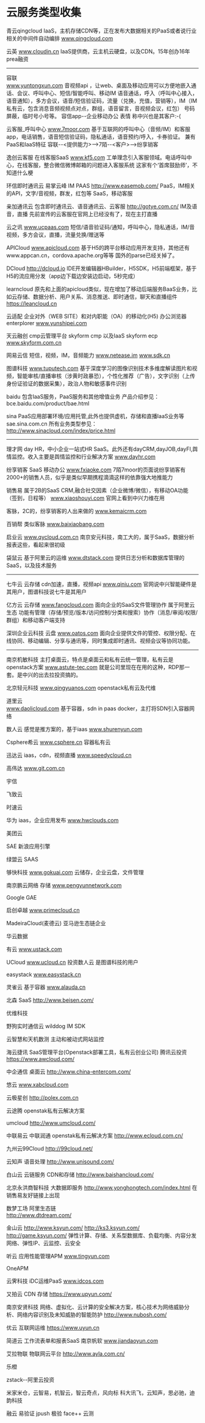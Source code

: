 # 云服务类型收集

青云qingcloud  IaaS，主机存储CDN等，正在发布大数据相关的PaaS或者说行业相关的中间件自动编排
www.qingcloud.com 

云英
www.cloudin.cn
IaaS提供商，云主机云硬盘，以及CDN。15年创办16年prea融资

------------------------------------------------------------------
容联  
www.yuntongxun.com
音视频api ，让web、桌面及移动应用可以方便地嵌入通话、会议、呼叫中心、短信/智能呼叫、移动IM
语音通话，呼入（呼叫中心接入，语音通知），多方会议，语音/短信验证码，流量（兑换，充值，营销等），IM（IM私有云，包含消息音频视频点对点，群组，语音留言，音视频会议，红包）
号码屏蔽，临时号小号等。
容信app--企业移动办公
表情
称中兴也是其客户:-(

云客服_呼叫中心 
www.7moor.com
基于互联网的呼叫中心（音频/IM）和客服app，电话销售，语音短信验证码，隐私通话，语音预约/呼入，卡券验证。
兼有PaaS和IaaS特征
容联--<提供能力>-->7陌--<客户>-->纷享销客

逸创云客服     在线客服SaaS
www.kf5.com
工单理念引入客服领域。电话呼叫中心，在线客服，整合微信微博邮箱的问题进入客服系统
这家有个‘首席鼓励师’，不知道什么梗

环信即时通讯云 易掌云峰 IM PAAS
http://www.easemob.com/
PaaS，IM相关的API，文字/音视频，群发，红包等
SaaS，移动客服

亲加通讯云 包含即时通讯云、语音通讯云、云客服
http://gotye.com.cn/
IM及语音，直播
先前宣传的云客服在官网上已经没有了，现在主打直播

云之讯
www.ucpaas.com
短信/语音验证码/通知，呼叫中心，隐私通话，IM/音视频，多方会议，直播，流量兑换/赠送等

APICloud
www.apicloud.com 
基于H5的跨平台移动应用开发支持，其他还有www.appcan.cn，cordova.apache.org等等
国外的parse已经关掉了。

DCloud
http://dcloud.io
IDE开发编辑器HBuilder，H5SDK，H5前端框架，基于H5的流应用分发（app边下载边安装边启动，5秒完成）

learncloud  原先和上面的apicloud类似，现在增加了移动后端服务BaaS业务，比如云存储、数据分析、用户关系、消息推送、即时通信，聊天和直播组件
https://leancloud.cn

云适配  企业对外（WEB SITE）和对内职能（OA）的移动化(H5)  办公浏览器enterplorer
www.yunshipei.com

天云融创 cmp云管理平台  skyform cmp 以及IaaS skyform ecp
www.skyform.com.cn

网易云信  短信，视频，IM，音频能力
www.netease.im
www.sdk.cn

图谱科技
www.tuputech.com
基于深度学习的图像识别技术多维度解读图片和视频，智能审核/直播审核（涉黄时政暴恐），个性化推荐（广告），文字识别（上传身份证验证的数据采集），政治人物和敏感事件识别

baidu
包含IaaS服务，PaaS服务和其他增值业务
产品介绍参见：bce.baidu.com/product/bae.html

sina  PaaS应用部署环境/应用托管,此外也提供虚机，存储和直播IaaS业务等
sae.sina.com.cn
所有业务类型参见：http://www.sinacloud.com/index/price.html

--------------------------------------------------
理才网 day HR，中小企业一站式HR SaaS。此外还有dayCRM,dayJOB,dayFI,舆情监控。收入主要是舆情监控和行业解决方案
www.dayhr.com

纷享销客  SaaS 移动办公
www.fxiaoke.com
7陌7moor的页面说纷享销客有2000+的销售人员，似乎是类似早期携程滴滴这样的依靠强大地推能力

销售易 属于2B的SaaS CRM,融合社交因素（企业微博/微信），有移动OA功能（签到，日程等）
www.xiaoshouyi.com
官网上看到中兴力维在用

客脉，2C的，纷享销客的人出来做的
www.kemaicrm.com

百销帮 类似客脉
www.baixiaobang.com

启业云
www.qycloud.com.cn
南京安元科技，南工大的，属于SaaS，数据分析报表这些，看起来很初级

袋鼠云   基于阿里云的运维
www.dtstack.com
提供日志分析和数据库管理的SaaS，以及技术服务

------------------------------------------------------
七牛云   云存储 cdn加速，直播，视频api
www.qiniu.com
官网说中兴智能硬件是其用户，图谱科技说七牛是其用户

亿方云  云存储 
www.fangcloud.com
面向企业的SaaS文件管理协作 属于阿里云生态 
功能有管理（存储/预览/版本/访问控制/分类和搜索）协作（消息/审阅/权限/群组）和移动客户端支持

深圳企业云科技  云盘
www.oatos.com
面向企业提供文件的管控、权限分配、在线协同、移动编辑、分享与通讯等，同时集成即时通讯、视频会议等协同功能。

-------------------------------------------------------
南京机敏科技  主打桌面云，特点是桌面云和私有云统一管理，私有云是openstack方案
www.astute-tec.com
就是公司里现在在用的这种，RDP那一套。是中兴的出去拉投资搞的。

北京轻元科技
www.qingyuanos.com
openstack私有云及代维

道里云  
www.daolicloud.com
基于容器，sdn in paas docker，主打将SDN引入容器网络

数人云  感觉是推方案的，基于iaas
www.shurenyun.com

Csphere希云
www.csphere.cn
容器私有云

迅达云 iaas，cdn，视频直播
www.speedycloud.cn

高伟达
www.git.com.cn

宇信

飞致云

时速云

华为  iaas，企业应用发布
www.hwclouds.com

美团云

SAE 新浪应用引擎

绿盟云 SAAS

够快科技
www.gokuai.com
云储存，企业云盘，文件管理

南京鹏云网络  存储
www.pengyunnetwork.com

Google GAE

启创卓越
www.primecloud.cn

MadeiraCloud(麦德云)  亚马逊生态链企业

华云数据

有云
www.ustack.com

UCloud
www.ucloud.cn  投资数人云
是图谱科技的用户

easystack
www.easystack.cn

灵雀云  基于容器
www.alauda.cn

北森 SaaS
http://www.beisen.com/

优维科技

野狗实时通信云 wilddog IM SDK

云智慧和天机数测  主动和被动式网站监控 

海云捷讯  SaaS管理平台(Openstack部署工具，私有云创业公司) 腾讯云投资
https://www.awcloud.com/

中企通信  桌面云
http://www.china-entercom.com/

悠云 
www.xabcloud.com 

云极星创
http://polex.com.cn

云途腾 openstak私有云解决方案

umcloud
http://www.umcloud.com/

中联易云  中联润通  openstak私有云解决方案
http://www.ecloud.com.cn/

九州云99Cloud
http://99cloud.net/

云知声  语音处理
http://www.unisound.com/

白山云  云链服务  CDN和存储
http://www.baishancloud.com/

北京永洪商智科技  大数据即服务
http://www.yonghongtech.com/index.html
在销售易友好链接上出现

数梦工场  阿里生态链  
http://www.dtdream.com/

金山云
http://www.ksyun.com/
http://ks3.ksyun.com/
http://game.ksyun.com/
弹性计算、存储、关系型数据库、负载均衡、内容分发网络、弹性IP、云监控、云安全

听云  应用性能管理APM
www.tingyun.com

OneAPM

云霁科技  iDC运维PaaS
www.idcos.com

又拍云  CDN 存储
https://www.upyun.com/

南京安贤科技   网络、虚拟化、云计算的安全解决方案，核心技术为网络威胁分析、网络内容识别及未知威胁的智能防护
http://www.nubosh.com/

优云 互联网运维
https://www.uyun.cn

简道云  工作流表单和报表SaaS  南京帆软
www.jiandaoyun.com

艾拉物联  物联网云平台
http://www.ayla.com.cn/

乐橙

zstack--阿里云投资

米家米仓，云智易，机智云，智云奇点，风向标
科大讯飞，云知声，思必驰，迪韵科技

融云
易验证
jpush
极验
face++
云测